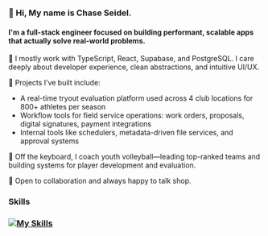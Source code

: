 ### 👋 Hi, My name is Chase Seidel.
#### I'm a full-stack engineer focused on building performant, scalable apps that actually solve real-world problems.

🔧 I mostly work with TypeScript, React, Supabase, and PostgreSQL. I care deeply about developer experience, clean abstractions, and intuitive UI/UX.

🚀 Projects I’ve built include:

- A real-time tryout evaluation platform used across 4 club locations for 800+ athletes per season
- Workflow tools for field service operations: work orders, proposals, digital signatures, payment integrations
- Internal tools like schedulers, metadata-driven file services, and approval systems

🏐 Off the keyboard, I coach youth volleyball—leading top-ranked teams and building systems for player development and evaluation.

💬 Open to collaboration and always happy to talk shop.

### Skills
### [![My Skills](https://skillicons.dev/icons?i=ts,tailwindcss,mysql,postgresql,react,nodejs,mongodb,git,html,css,supabase,nestjs&perline=6)](https://skillicons.dev)

<!--
**chaseseidel/chaseseidel** is a ✨ _special_ ✨ repository because its `README.md` (this file) appears on your GitHub profile.

Here are some ideas to get you started:

- 🔭 I’m currently working on ...
- 🌱 I’m currently learning ...
- 👯 I’m looking to collaborate on ...
- 🤔 I’m looking for help with ...
- 💬 Ask me about ...
- 📫 How to reach me: ...
- 😄 Pronouns: ...
- ⚡ Fun fact: ...
-->
